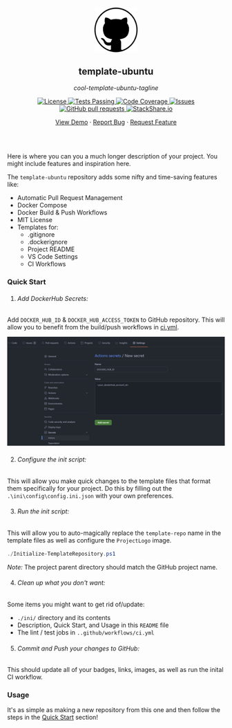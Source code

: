 <!-- header -->
<div align="center">
    <p>
    <!-- Header -->
        <img width="100px" src="./ini/readme_logo.png"  alt="template-ubuntu" />
        <h2>template-ubuntu</h2>
        <p><i>cool-template-ubuntu-tagline</i></p>
    </p>
    <p>
    <!-- Shields -->
        <a href="https://github.com/armck-hub/template-ubuntu/LICENSE">
            <img alt="License" src="https://img.shields.io/github/license/armck-hub/template-ubuntu.svg" />
        </a>
        <a href="https://github.com/armck-hub/template-ubuntu/actions">
            <img alt="Tests Passing" src="https://github.com/armck-hub/template-ubuntu/workflows/CI/badge.svg" />
        </a>
        <a href="https://codecov.io/gh/armck-hub/template-ubuntu">
            <img alt="Code Coverage" src="https://codecov.io/gh/armck-hub/template-ubuntu/branch/master/graph/badge.svg" />
        </a>
        <a href="https://github.com/armck-hub/template-ubuntu/issues">
            <img alt="Issues" src="https://img.shields.io/github/issues/armck-hub/template-ubuntu" />
        </a>
        <a href="https://github.com/armck-hub/template-ubuntu/pulls">
            <img alt="GitHub pull requests" src="https://img.shields.io/github/issues-pr/armck-hub/template-ubuntu" />
        </a>
        <a href="https://stackshare.io/armck-hub/template-ubuntu">
            <img alt="StackShare.io" src="http://img.shields.io/badge/tech-stack-0690fa.svg?label=StackShare.io">
        </a>
    </p>
    <p>
    <!-- Links -->
        <a href="#demo">View Demo</a>
        ·
        <a href="https://github.com/armck-hub/template-ubuntu/issues/new/choose">Report Bug</a>
        ·
        <a href="https://github.com/armck-hub/template-ubuntu/issues/new/choose">Request Feature</a>
    </p>
</div>
<br>
<br>

<!-- Description -->
Here is where you can you a much longer description of your project. You might include features and inspiration here.

The `template-ubuntu` repository adds some nifty and time-saving features like:
- Automatic Pull Request Management
- Docker Compose
- Docker Build & Push Workflows
- MIT License
- Templates for:
  - .gitignore
  - .dockerignore
  - Project README
  - VS Code Settings
  - CI Workflows


### Quick Start

1. ###### Add DockerHub Secrets:
Add `DOCKER_HUB_ID` & `DOCKER_HUB_ACCESS_TOKEN` to GitHub repository. This will allow you to benefit from the build/push workflows in [ci.yml](./.github/workflows/ci.yml).

![](./ini/dockerhub_example.png)

2. ###### Configure the init script:
This will allow you make quick changes to the template files that format them specifically for your project.
Do this by filling out the `.\ini\config\config.ini.json` with your own preferences.

3. ###### Run the init script:
This will allow you to auto-magically replace the `template-repo` name in the template files as well as configure the `ProjectLogo` image.

```powershell
./Initialize-TemplateRepository.ps1
```

*Note:* The project parent directory should match the GitHub project name.

4. ###### Clean up what you don't want:
Some items you might want to get rid of/update:
- `./ini/` directory and its contents
- Description, Quick Start, and Usage in this `README` file
- The lint / test jobs in `..github/workflows/ci.yml`

5. ###### Commit and Push your changes to GitHub:
This should update all of your badges, links, images, as well as run the inital CI workflow.


### Usage

It's as simple as making a new repository from this one and then follow the steps in the [Quick Start](#quick-start) section!

